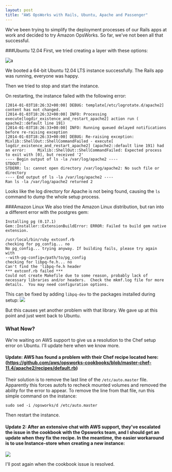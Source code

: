 ```yaml
---
layout: post
title: "AWS OpsWorks with Rails, Ubuntu, Apache and Passenger"
---
```

We've been trying to simplify the deployment processes of our Rails apps at work and decided to try Amazon OpsWorks. So far, we've not been all that successful.

###Ubuntu 12.04
First, we tried creating a layer with these options:

![a](https://dl.dropboxusercontent.com/u/11024433/Screenshots/Screenshot%202014-01-03%2010.51.37.png)

We booted a 64-bit Ubuntu 12.04 LTS instance successfully.  The Rails app was running, everyone was happy.

Then we tried to stop and start the instance.

On restarting, the instance failed with the following error:


    [2014-01-03T18:26:32+00:00] DEBUG: template[/etc/logrotate.d/apache2] content has not changed.
    [2014-01-03T18:26:32+00:00] INFO: Processing execute[logdir_existence_and_restart_apache2] action run (    apache2::default line 191)
    [2014-01-03T18:26:33+00:00] INFO: Running queued delayed notifications before re-raising exception
    [2014-01-03T18:26:33+00:00] DEBUG: Re-raising exception: Mixlib::ShellOut::ShellCommandFailed - execute[    logdir_existence_and_restart_apache2] (apache2::default line 191) had an error:     Mixlib::ShellOut::ShellCommandFailed: Expected process to exit with [0], but received '2'
    ---- Begin output of ls -la /var/log/apache2 ----
    STDOUT: 
    STDERR: ls: cannot open directory /var/log/apache2: No such file or directory
    ---- End output of ls -la /var/log/apache2 ----
    Ran ls -la /var/log/apache2 returned 2
  
Looks like the log directory for Apache is not being found, causing the `ls` command to dump the whole setup process.


###Amazon Linux
We also tried the Amazon Linux distribution, but ran into a different error with the postgres gem:

    Installing pg (0.17.1) 
    Gem::Installer::ExtensionBuildError: ERROR: Failed to build gem native extension.
     
    /usr/local/bin/ruby extconf.rb 
    checking for pg_config... no
    No pg_config... trying anyway. If building fails, please try again with
    --with-pg-config=/path/to/pg_config
    checking for libpq-fe.h... no
    Can't find the 'libpq-fe.h header
    *** extconf.rb failed ***
    Could not create Makefile due to some reason, probably lack of
    necessary libraries and/or headers.  Check the mkmf.log file for more
    details.  You may need configuration options.
   
This can be fixed by adding `libpq-dev` to the packages installed during setup:
![](https://dl.dropboxusercontent.com/u/11024433/Screenshots/2014-01-03_11-02-39.png)

But this causes yet another problem with that library. We gave up at this point and just went back to Ubuntu.


### What Now?

We're waiting on AWS support to give us a resolution to the Chef setup error on Ubuntu.  I'll update here when we know more.

#### Update: AWS has found a problem with their Chef recipe located here: (https://github.com/aws/opsworks-cookbooks/blob/master-chef-11.4/apache2/recipes/default.rb)

Their solution is to remove the last line of the `/etc/auto.master` file. Apparently this forces autofs to recheck mounted volumes and removed the ability for the error to appear. To remove the line from that file, run this simple command on the instance:

    sudo sed -i /opsworks/d /etc/auto.master

Then restart the instance.    

#### Update 2: After an extensive chat with AWS support, they've escalated the issue in the cookbook with the Opsworks team, and I should get an update when they fix the recipe. In the meantime, the easier workaround is to use Instance-store when creating a new instance:
![](https://dl.dropboxusercontent.com/u/11024433/Screenshots/2014-01-15_16-42-24.png)

I'll post again when the cookbook issue is resolved.
